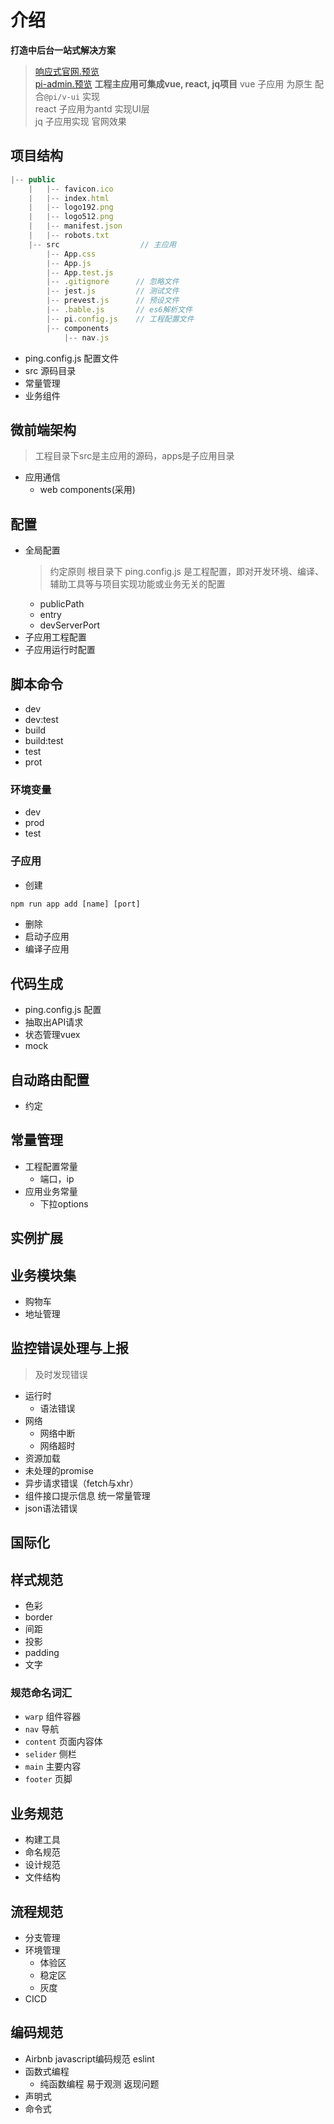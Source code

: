 # 介绍

**打造中后台一站式解决方案**
> [响应式官网.预览](www.baofu.com)<br>
> [pi-admin.预览](www.baofu.com)
**工程主应用可集成vue, react, jq项目**
> vue 子应用 为原生 配合`@pi/v-ui` 实现<br>
> react 子应用为antd 实现UI层 <br>
> jq 子应用实现 官网效果

## 项目结构
```js
|-- public
    |   |-- favicon.ico
    |   |-- index.html
    |   |-- logo192.png
    |   |-- logo512.png
    |   |-- manifest.json
    |   |-- robots.txt
    |-- src                  // 主应用
        |-- App.css
        |-- App.js
        |-- App.test.js
        |-- .gitignore      // 忽略文件
        |-- jest.js         // 测试文件
        |-- prevest.js      // 预设文件
        |-- .bable.js       // es6解析文件
        |-- pi.config.js    // 工程配置文件
        |-- components
            |-- nav.js
```
- ping.config.js 配置文件
- src 源码目录
- 常量管理
- 业务组件

## 微前端架构
> 工程目录下src是主应用的源码，apps是子应用目录
- 应用通信
   - web components(采用)

## 配置
- 全局配置
   > 约定原则
   > 根目录下 ping.config.js 是工程配置，即对开发环境、编译、辅助工具等与项目实现功能或业务无关的配置
   - publicPath
    - entry
    - devServerPort
- 子应用工程配置
- 子应用运行时配置
## 脚本命令
- dev
- dev:test
- build
- build:test
- test
- prot
### 环境变量
- dev
- prod
- test
### 子应用
- 创建
```js
npm run app add [name] [port]
```
- 删除
- 启动子应用
- 编译子应用
## 代码生成
- ping.config.js 配置
- 抽取出API请求
- 状态管理vuex
- mock
## 自动路由配置
- 约定
## 常量管理
- 工程配置常量
  - 端口，ip
- 应用业务常量
  - 下拉options
## 实例扩展

## 业务模块集
- 购物车
- 地址管理
## 监控错误处理与上报
> 及时发现错误
- 运行时
   - 语法错误
- 网络
   - 网络中断
   - 网络超时
- 资源加载
- 未处理的promise
- 异步请求错误（fetch与xhr）
- 组件接口提示信息 统一常量管理
- json语法错误

## 国际化

## 样式规范
- 色彩
- border
- 间距
- 投影
- padding
- 文字
### 规范命名词汇
- `warp` 组件容器
- `nav` 导航
- `content` 页面内容体
- `selider` 侧栏
- `main` 主要内容
- `footer` 页脚
## 业务规范
- 构建工具
- 命名规范
- 设计规范
- 文件结构
## 流程规范
- 分支管理
- 环境管理
   - 体验区
   - 稳定区
   - 灰度
- CICD
## 编码规范
- Airbnb javascript编码规范 eslint
- 函数式编程
   - 纯函数编程 易于观测 返现问题
- 声明式
- 命令式